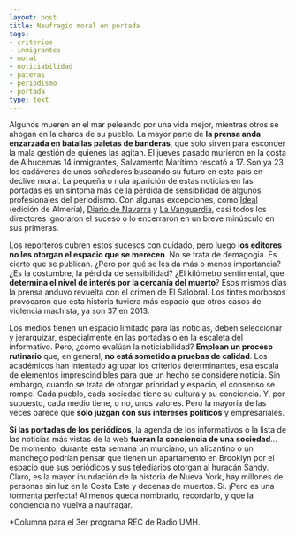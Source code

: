 ```yaml
---
layout: post
title: Naufragio moral en portada
tags:
- criterios
- inmigrantes
- moral
- noticiabilidad
- pateras
- periodismo
- portada
type: text
---
```

Algunos mueren en el mar peleando por una vida mejor, mientras otros se ahogan en la charca de su pueblo. La mayor parte de **la prensa anda enzarzada en batallas paletas de banderas**, que solo sirven para esconder la mala gestión de quienes las agitan. El jueves pasado murieron en la costa de Alhucemas 14 inmigrantes, Salvamento Marítimo rescató a 17. Son ya 23 los cadáveres de unos soñadores buscando su futuro en este país en declive moral. La pequeña o nula aparición de estas noticias en las portadas es un síntoma más de la pérdida de sensibilidad de algunos profesionales del periodismo. Con algunas excepciones, como [Ideal](http://kiosko.net/es/2012-10-26/np/ideal_almeria.html "Portada") (edición de Almería), [Diario de Navarra](http://www.diariodenavarra.es/ "Portada") y [La Vanguardia](http://kiosko.net/es/2012-10-26/np/lavanguardia.html "Portada"), casi todos los directores ignoraron el suceso o lo encerraron en un breve minúsculo en sus primeras. 

Los reporteros cubren estos sucesos con cuidado, pero luego l**os editores no les otorgan el espacio que se merecen**. No se trata de demagogia. Es cierto que se publican. ¿Pero por qué se les da más o menos importancia? ¿Es la costumbre, la pérdida de sensibilidad? ¿El kilómetro sentimental, que **determina el nivel de interés por la cercanía del muerto**? Esos mismos días la prensa anduvo revuelta con el crimen de El Salobral. Los tintes morbosos provocaron que esta historia tuviera más espacio que otros casos de violencia machista, ya son 37 en 2013.

Los medios tienen un espacio limitado para las noticias, deben seleccionar y jerarquizar, especialmente en las portadas o en la escaleta del informativo. Pero, ¿cómo evalúan la noticiabilidad? **Emplean un proceso rutinario** que, en general, **no está sometido a pruebas de calidad**. Los académicos han intentado agrupar los criterios determinantes, esa escala de elementos imprescindibles para que un hecho se considere noticia. Sin embargo, cuando se trata de otorgar prioridad y espacio, el consenso se rompe. Cada pueblo, cada sociedad tiene su cultura y su conciencia. Y, por supuesto, cada medio tiene, o no, unos valores. Pero la mayoría de las veces parece que **sólo juzgan con sus intereses políticos** y empresariales. 

**Si las portadas de los periódicos**, la agenda de los informativos o la lista de las noticias más vistas de la web **fueran la conciencia de una sociedad**&#8230; De momento, durante esta semana un murciano, un alicantino o un manchego podrían pensar que tienen un apartamento en Brooklyn por el espacio que sus periódicos y sus telediarios otorgan al huracán Sandy. Claro, es la mayor inundación de la historia de Nueva York, hay millones de personas sin luz en la Costa Este y decenas de muertos. Sí. ¡Pero es una tormenta perfecta! Al menos queda nombrarlo, recordarlo, y que la conciencia no vuelva a naufragar.

*Columna para el 3er programa REC de Radio UMH.